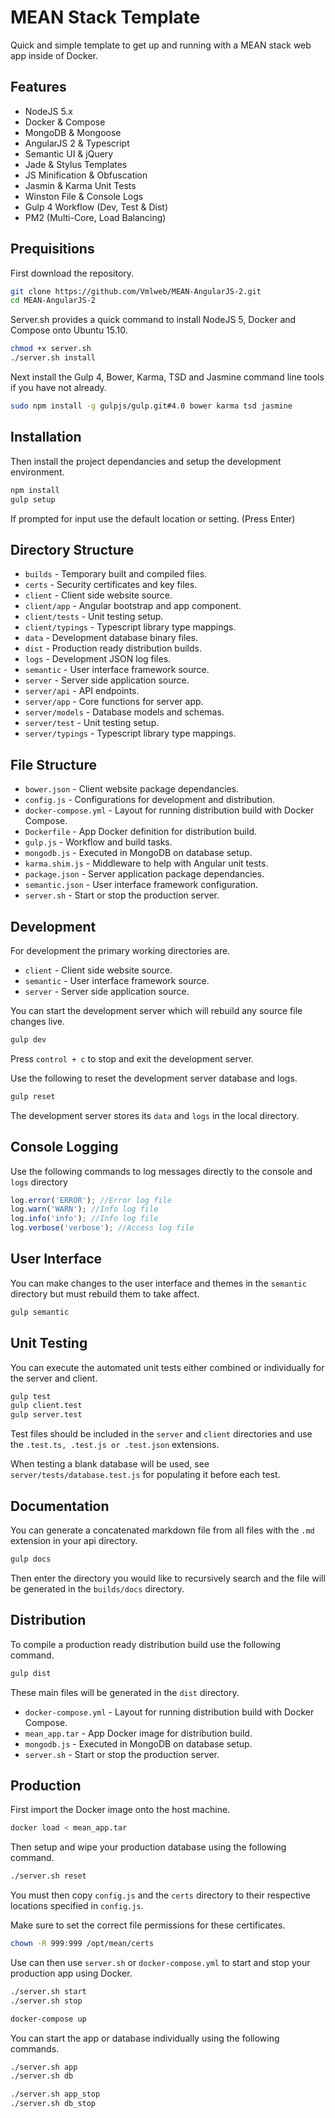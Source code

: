 # MEAN Stack Template

Quick and simple template to get up and running with a MEAN stack web app inside of Docker.

## Features

  * NodeJS 5.x
  * Docker & Compose
  * MongoDB & Mongoose
  * AngularJS 2 & Typescript
  * Semantic UI & jQuery
  * Jade & Stylus Templates
  * JS Minification & Obfuscation
  * Jasmin & Karma Unit Tests
  * Winston File & Console Logs
  * Gulp 4 Workflow (Dev, Test & Dist)
  * PM2 (Multi-Core, Load Balancing)

## Prequisitions

First download the repository.

```bash
git clone https://github.com/Vmlweb/MEAN-AngularJS-2.git
cd MEAN-AngularJS-2
```

Server.sh provides a quick command to install NodeJS 5, Docker and Compose onto Ubuntu 15.10.

```bash
chmod +x server.sh
./server.sh install
```

Next install the Gulp 4, Bower, Karma, TSD and Jasmine command line tools if you have not already.

```bash
sudo npm install -g gulpjs/gulp.git#4.0 bower karma tsd jasmine
```

## Installation

Then install the project dependancies and setup the development environment.

```bash
npm install
gulp setup
```

If prompted for input use the default location or setting. (Press Enter)

## Directory Structure

- `builds` - Temporary built and compiled files.
- `certs` - Security certificates and key files.
- `client` - Client side website source.
- `client/app` - Angular bootstrap and app component.
- `client/tests` - Unit testing setup.
- `client/typings` - Typescript library type mappings.
- `data` - Development database binary files.
- `dist` - Production ready distribution builds.
- `logs` - Development JSON log files.
- `semantic` - User interface framework source.
- `server` - Server side application source.
- `server/api` - API endpoints.
- `server/app` - Core functions for server app.
- `server/models` - Database models and schemas.
- `server/test` - Unit testing setup.
- `server/typings` - Typescript library type mappings.

## File Structure

- `bower.json` - Client website package dependancies.
- `config.js` - Configurations for development and distribution.
- `docker-compose.yml` - Layout for running distribution build with Docker Compose.
- `Dockerfile` - App Docker definition for distribution build.
- `gulp.js` - Workflow and build tasks.
- `mongodb.js` - Executed in MongoDB on database setup.
- `karma.shim.js` - Middleware to help with Angular unit tests.
- `package.json` - Server application package dependancies.
- `semantic.json` - User interface framework configuration.
- `server.sh` - Start or stop the production server.

## Development

For development the primary working directories are.

- `client` - Client side website source.
- `semantic` - User interface framework source.
- `server` - Server side application source.

You can start the development server which will rebuild any source file changes live.

```bash
gulp dev
```

Press `control + c` to stop and exit the development server.

Use the following to reset the development server database and logs.

```bash
gulp reset
```

The development server stores its `data` and `logs` in the local directory.

## Console Logging

Use the following commands to log messages directly to the console and `logs` directory

```javascript
log.error('ERROR'); //Error log file
log.warn('WARN'); //Info log file
log.info('info'); //Info log file
log.verbose('verbose'); //Access log file
```

## User Interface

You can make changes to the user interface and themes in the `semantic` directory but must rebuild them to take affect.

```bash
gulp semantic
```

## Unit Testing

You can execute the automated unit tests either combined or individually for the server and client.

```bash
gulp test
gulp client.test
gulp server.test
```

Test files should be included in the `server` and `client` directories and use the `.test.ts, .test.js or .test.json` extensions.

When testing a blank database will be used, see `server/tests/database.test.js` for populating it before each test.

## Documentation

You can generate a concatenated markdown file from all files with the `.md` extension in your api directory.

```bash
gulp docs
```

Then enter the directory you would like to recursively search and the file will be generated in the `builds/docs` directory.

## Distribution

To compile a production ready distribution build use the following command.

```bash
gulp dist
```

These main files will be generated in the `dist` directory.

- `docker-compose.yml` - Layout for running distribution build with Docker Compose.
- `mean_app.tar` - App Docker image for distribution build.
- `mongodb.js` - Executed in MongoDB on database setup.
- `server.sh` - Start or stop the production server.

## Production

First import the Docker image onto the host machine.

```bash
docker load < mean_app.tar
```

Then setup and wipe your production database using the following command.

```bash
./server.sh reset
```

You must then copy `config.js` and the `certs` directory to their respective locations specified in `config.js`.

Make sure to set the correct file permissions for these certificates.

```bash
chown -R 999:999 /opt/mean/certs
```

Use can then use `server.sh` or `docker-compose.yml` to start and stop your production app using Docker.

```bash
./server.sh start
./server.sh stop

docker-compose up
```

You can start the app or database individually using the following commands.

```bash
./server.sh app
./server.sh db

./server.sh app_stop
./server.sh db_stop
```